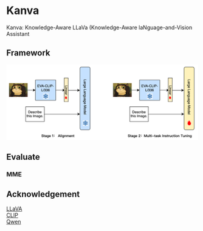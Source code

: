 # Kanva
Kanva: Knowledge-Aware LLaVa (Knowledge-Aware laNguage-and-Vision Assistant

## Framework

![framework.png](assets/framework.png)

## Evaluate

### MME


## Acknowledgement
[LLaVA](https://github.com/haotian-liu/LLaVA)  
[CLIP](https://github.com/openai/CLIP)  
[Qwen](https://github.com/QwenLM/Qwen)

